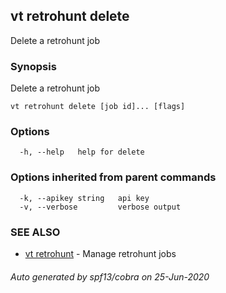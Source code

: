 ## vt retrohunt delete

Delete a retrohunt job

### Synopsis

Delete a retrohunt job

```
vt retrohunt delete [job id]... [flags]
```

### Options

```
  -h, --help   help for delete
```

### Options inherited from parent commands

```
  -k, --apikey string   api key
  -v, --verbose         verbose output
```

### SEE ALSO

* [vt retrohunt](vt_retrohunt.md)	 - Manage retrohunt jobs

###### Auto generated by spf13/cobra on 25-Jun-2020
